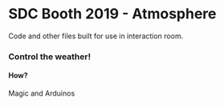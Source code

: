 # SDC Booth 2019 - Atmosphere

Code and other files built for use in interaction room.

### Control the weather!

#### How?
Magic and Arduinos
